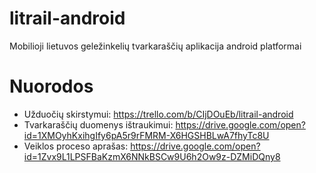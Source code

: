 # litrail-android
Mobilioji lietuvos geležinkelių tvarkaraščių aplikacija android platformai

# Nuorodos
* Užduočių skirstymui: https://trello.com/b/CIjDOuEb/litrail-android 
* Tvarkaraščių duomenys ištraukimui: https://drive.google.com/open?id=1XMOyhKxihgIfy6pA5r9rFMRM-X6HGSHBLwA7fhyTc8U
* Veiklos proceso aprašas: https://drive.google.com/open?id=1Zvx9L1LPSFBaKzmX6NNkBSCw9U6h2Ow9z-DZMiDQny8  

